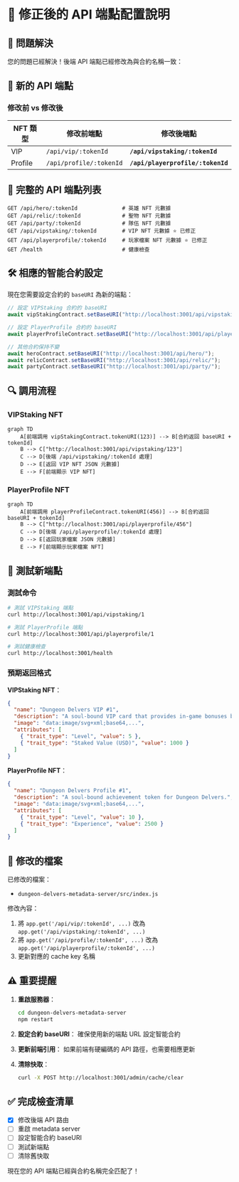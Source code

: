 # 🔧 修正後的 API 端點配置說明

## 🎯 問題解決

您的問題已經解決！後端 API 端點已經修改為與合約名稱一致：

## 📡 新的 API 端點

### 修改前 vs 修改後

| NFT 類型 | 修改前端點 | **修改後端點** |
|---------|-----------|---------------|
| VIP | `/api/vip/:tokenId` | **`/api/vipstaking/:tokenId`** |
| Profile | `/api/profile/:tokenId` | **`/api/playerprofile/:tokenId`** |

## 🔄 完整的 API 端點列表

```
GET /api/hero/:tokenId              # 英雄 NFT 元數據
GET /api/relic/:tokenId             # 聖物 NFT 元數據
GET /api/party/:tokenId             # 隊伍 NFT 元數據
GET /api/vipstaking/:tokenId        # VIP NFT 元數據 ⭐ 已修正
GET /api/playerprofile/:tokenId     # 玩家檔案 NFT 元數據 ⭐ 已修正
GET /health                         # 健康檢查
```

## 🛠️ 相應的智能合約設定

現在您需要設定合約的 `baseURI` 為新的端點：

```javascript
// 設定 VIPStaking 合約的 baseURI
await vipStakingContract.setBaseURI("http://localhost:3001/api/vipstaking/");

// 設定 PlayerProfile 合約的 baseURI  
await playerProfileContract.setBaseURI("http://localhost:3001/api/playerprofile/");

// 其他合約保持不變
await heroContract.setBaseURI("http://localhost:3001/api/hero/");
await relicContract.setBaseURI("http://localhost:3001/api/relic/");
await partyContract.setBaseURI("http://localhost:3001/api/party/");
```

## 🔍 調用流程

### VIPStaking NFT

```mermaid
graph TD
    A[前端調用 vipStakingContract.tokenURI(123)] --> B[合約返回 baseURI + tokenId]
    B --> C["http://localhost:3001/api/vipstaking/123"]
    C --> D[後端 /api/vipstaking/:tokenId 處理]
    D --> E[返回 VIP NFT JSON 元數據]
    E --> F[前端顯示 VIP NFT]
```

### PlayerProfile NFT

```mermaid
graph TD
    A[前端調用 playerProfileContract.tokenURI(456)] --> B[合約返回 baseURI + tokenId]
    B --> C["http://localhost:3001/api/playerprofile/456"]
    C --> D[後端 /api/playerprofile/:tokenId 處理]
    D --> E[返回玩家檔案 JSON 元數據]
    E --> F[前端顯示玩家檔案 NFT]
```

## 🧪 測試新端點

### 測試命令

```bash
# 測試 VIPStaking 端點
curl http://localhost:3001/api/vipstaking/1

# 測試 PlayerProfile 端點
curl http://localhost:3001/api/playerprofile/1

# 測試健康檢查
curl http://localhost:3001/health
```

### 預期返回格式

**VIPStaking NFT**：
```json
{
  "name": "Dungeon Delvers VIP #1",
  "description": "A soul-bound VIP card that provides in-game bonuses based on the staked value.",
  "image": "data:image/svg+xml;base64,...",
  "attributes": [
    { "trait_type": "Level", "value": 5 },
    { "trait_type": "Staked Value (USD)", "value": 1000 }
  ]
}
```

**PlayerProfile NFT**：
```json
{
  "name": "Dungeon Delvers Profile #1", 
  "description": "A soul-bound achievement token for Dungeon Delvers.",
  "image": "data:image/svg+xml;base64,...",
  "attributes": [
    { "trait_type": "Level", "value": 10 },
    { "trait_type": "Experience", "value": 2500 }
  ]
}
```

## 🔧 修改的檔案

已修改的檔案：
- `dungeon-delvers-metadata-server/src/index.js`

修改內容：
1. 將 `app.get('/api/vip/:tokenId', ...)` 改為 `app.get('/api/vipstaking/:tokenId', ...)`
2. 將 `app.get('/api/profile/:tokenId', ...)` 改為 `app.get('/api/playerprofile/:tokenId', ...)`
3. 更新對應的 cache key 名稱

## ⚠️ 重要提醒

1. **重啟服務器**：
   ```bash
   cd dungeon-delvers-metadata-server
   npm restart
   ```

2. **設定合約 baseURI**：
   確保使用新的端點 URL 設定智能合約

3. **更新前端引用**：
   如果前端有硬編碼的 API 路徑，也需要相應更新

4. **清除快取**：
   ```bash
   curl -X POST http://localhost:3001/admin/cache/clear
   ```

## ✅ 完成檢查清單

- [x] 修改後端 API 路由
- [ ] 重啟 metadata server
- [ ] 設定智能合約 baseURI
- [ ] 測試新端點
- [ ] 清除舊快取

現在您的 API 端點已經與合約名稱完全匹配了！